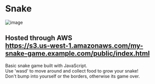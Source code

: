 # Snake
![image](https://user-images.githubusercontent.com/57639059/229312552-23e7487d-3951-496f-9927-470815ac6e3a.png) 
<br/>
## Hosted through AWS <br> https://s3.us-west-1.amazonaws.com/my-snake-game.example.com/public/index.html
Basic snake game built with JavaScript.
<br/>
Use 'wasd' to move around and collect food to grow your snake!
<br/>
Don't bump into yourself or the borders, otherwise its game over.
